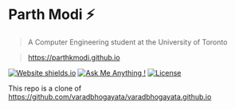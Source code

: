# Parth Modi ⚡️ 
> A Computer Engineering student at the University of Toronto

> https://parthkmodi.github.io

[![Website shields.io](https://img.shields.io/badge/website-up-yellow)](http://parthkmodi.github.io/)
[![Ask Me Anything !](https://img.shields.io/badge/ask%20me-linkedin-1abc9c.svg)](https://www.linkedin.com/in/parthmodica/)
[![License](http://img.shields.io/:license-mit-blue.svg?style=flat-square)](http://badges.mit-license.org)

This repo is a clone of https://github.com/varadbhogayata/varadbhogayata.github.io
